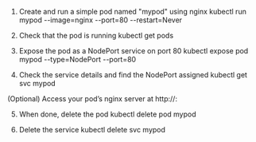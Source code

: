 

 1. Create and run a simple pod named "mypod" using nginx
 kubectl run mypod --image=nginx --port=80 --restart=Never

 2. Check that the pod is running
 kubectl get pods

 3. Expose the pod as a NodePort service on port 80
 kubectl expose pod mypod --type=NodePort --port=80

 4. Check the service details and find the NodePort assigned
 kubectl get svc mypod

 (Optional) Access your pod’s nginx server at 
  http://<Node-IP>:<NodePort>

5. When done, delete the pod
 kubectl delete pod mypod

 6. Delete the service
    kubectl delete svc mypod
